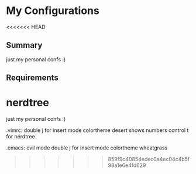 # My Configurations

<<<<<<< HEAD
## Summary
just my personal confs :) 

## Requirements
nerdtree
=======
just my personal confs :)

.vimrc:
	double j for insert mode
	colortheme desert
	shows numbers
	control t for nerdtree

.emacs:
	evil mode
	double j for insert mode
	colortheme wheatgrass
	
>>>>>>> 859f9c40854edec0a4ec04c4b5f98a1e6e4fd629
